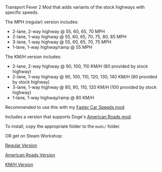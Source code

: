 Transport Fever 2 Mod that adds variants of the stock highways with specific speeds.

The MPH (regular) version includes:
* 2-lane, 2-way highway @ 55, 60, 65, 70 MPH
* 2-lane, 1-way highway @ 55, 60, 65, 70, 75, 80, 85 MPH
* 3-lane, 1-way highway @ 55, 60, 65, 70, 75 MPH
* 1-lane, 1-way highway/ramp @ 55 MPH

The KM/H version includes:
* 2-lane, 2-way highway @ 90, 100, 110 KM/H (80 provided by stock highway)
* 2-lane, 1-way highway @ 90, 100, 110, 120, 130, 140 KM/H (80 provided by stock highway)
* 3-lane, 1-way highway @ 80, 90, 110, 120 KM/H (100 provided by stock highway)
* 1-lane, 1-way highway/ramp @ 80 KM/H

Recommended to use this with my [Faster Car Speeds mod](https://github.com/ThePotatoGuy/transf2-faster-car-speeds).

Includes a version that supports Doge's [American Roads mod](https://steamcommunity.com/workshop/filedetails/?id=1938493177).

To install, copy the appropriate folder to the `mods/` folder.

OR get on Steam Workshop:

[Regular Version](https://steamcommunity.com/sharedfiles/filedetails/?id=1960510428)

[American Roads Version](https://steamcommunity.com/sharedfiles/filedetails/?id=1960510592)

[KM/H Version](https://steamcommunity.com/sharedfiles/filedetails/?id=1963115401)

